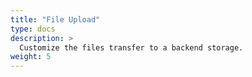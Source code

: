 ```yaml
---
title: "File Upload"
type: docs
description: >
  Customize the files transfer to a backend storage.
weight: 5
---
```

